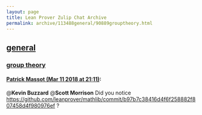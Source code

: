 ```yaml
---
layout: page
title: Lean Prover Zulip Chat Archive 
permalink: archive/113488general/90889grouptheory.html
---
```


## [general](index.html)
### [group theory](90889grouptheory.html)

#### [Patrick Massot (Mar 11 2018 at 21:11)](https://leanprover.zulipchat.com/#narrow/stream/113488-general/topic/group%20theory/near/123580189):
@**Kevin Buzzard** @**Scott Morrison** Did you notice https://github.com/leanprover/mathlib/commit/b97b7c38416d4f6f258882f807458d4f980976ef ?

